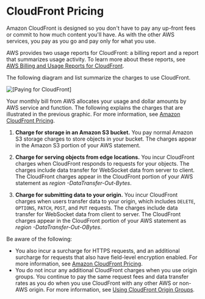 # CloudFront Pricing<a name="CloudFrontPricing"></a>

Amazon CloudFront is designed so you don't have to pay any up\-front fees or commit to how much content you'll have\. As with the other AWS services, you pay as you go and pay only for what you use\. 

AWS provides two usage reports for CloudFront: a billing report and a report that summarizes usage activity\. To learn more about these reports, see [AWS Billing and Usage Reports for CloudFront](reports-billing.md)\.

The following diagram and list summarize the charges to use CloudFront\. 

![\[Paying for CloudFront\]](http://docs.aws.amazon.com/AmazonCloudFront/latest/DeveloperGuide/)

Your monthly bill from AWS allocates your usage and dollar amounts by AWS service and function\. The following explains the charges that are illustrated in the previous graphic\. For more information, see [Amazon CloudFront Pricing](http://aws.amazon.com/cloudfront/pricing/)\.

1. **Charge for storage in an Amazon S3 bucket\.** You pay normal Amazon S3 storage charges to store objects in your bucket\. The charges appear in the Amazon S3 portion of your AWS statement\.

1. **Charge for serving objects from edge locations\.** You incur CloudFront charges when CloudFront responds to requests for your objects\. The charges include data transfer for WebSocket data from server to client\. The CloudFront charges appear in the CloudFront portion of your AWS statement as *region* *\-DataTransfer\-Out\-Bytes*\. 

1. **Charge for submitting data to your origin\.** You incur CloudFront charges when users transfer data to your origin, which includes `DELETE`, `OPTIONS`, `PATCH`, `POST`, and `PUT` requests\. The charges include data transfer for WebSocket data from client to server\. The CloudFront charges appear in the CloudFront portion of your AWS statement as *region* *\-DataTransfer\-Out\-OBytes*\.

Be aware of the following:
+ You also incur a surcharge for HTTPS requests, and an additional surcharge for requests that also have field\-level encryption enabled\. For more information, see [Amazon CloudFront Pricing](http://aws.amazon.com/cloudfront/pricing/)\.
+ You do not incur any additional CloudFront charges when you use origin groups\. You continue to pay the same request fees and data transfer rates as you do when you use CloudFront with any other AWS or non\-AWS origin\. For more information, see [Using CloudFront Origin Groups](DownloadDistS3AndCustomOrigins.md#concept_origin_groups)\.